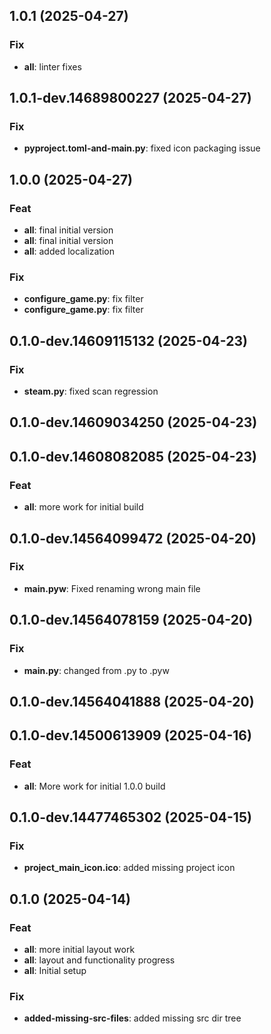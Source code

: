 ## 1.0.1 (2025-04-27)

### Fix

- **all**: linter fixes

## 1.0.1-dev.14689800227 (2025-04-27)

### Fix

- **pyproject.toml-and-main.py**: fixed icon packaging issue

## 1.0.0 (2025-04-27)

### Feat

- **all**: final initial version
- **all**: final initial version
- **all**: added localization

### Fix

- **configure_game.py**: fix filter
- **configure_game.py**: fix filter

## 0.1.0-dev.14609115132 (2025-04-23)

### Fix

- **steam.py**: fixed scan regression

## 0.1.0-dev.14609034250 (2025-04-23)

## 0.1.0-dev.14608082085 (2025-04-23)

### Feat

- **all**: more work for initial build

## 0.1.0-dev.14564099472 (2025-04-20)

### Fix

- **main.pyw**: Fixed renaming wrong main file

## 0.1.0-dev.14564078159 (2025-04-20)

### Fix

- **main.py**: changed from .py to .pyw

## 0.1.0-dev.14564041888 (2025-04-20)

## 0.1.0-dev.14500613909 (2025-04-16)

### Feat

- **all**: More work for initial 1.0.0 build

## 0.1.0-dev.14477465302 (2025-04-15)

### Fix

- **project_main_icon.ico**: added missing project icon

## 0.1.0 (2025-04-14)

### Feat

- **all**: more initial layout work
- **all**: layout and functionality progress
- **all**: Initial setup

### Fix

- **added-missing-src-files**: added missing src dir tree
